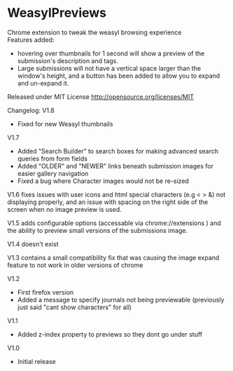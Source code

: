 WeasylPreviews
==============

Chrome extension to tweak the weasyl browsing experience  
Features added: 
- hovering over thumbnails for 1 second will show a preview of the
submission's description and tags.  
- Large submissions will not have a vertical space larger than the window's height,
and a button has been added to allow you to expand and un-expand it.


Released under MIT License http://opensource.org/licenses/MIT

Changelog:
V1.8
- Fixed for new Weasyl thumbnails

V1.7 
- Added "Search Builder" to search boxes for making advanced search queries from form fields
- Added "OLDER" and "NEWER" links beneath submission images for easier gallery navigation
- Fixed a bug where Character images would not be re-sized

V1.6 fixes issues with user icons and html special characters (e.g < > &) not displaying properly, and an issue with spacing on the right side of the screen when no image preview is used.

V1.5 adds configurable options (accessable via chrome://extensions ) and the ability to preview small versions of the submissions image.

V1.4 doesn't exist

V1.3 contains a small compatibility fix that was causing the image expand feature to not work in older versions of chrome

V1.2
- First firefox version
- Added a message to specify journals not being previewable (previously just said "cant show characters" for all)

V1.1
- Added z-index property to previews so they dont go under stuff

V1.0
- Initial release
